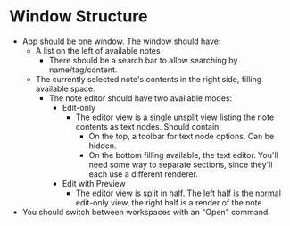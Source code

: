 # Window Structure
* App should be one window. The window should have:
    * A list on the left of available notes
        * There should be a search bar to allow searching by name/tag/content.
    * The currently selected note's contents in the right side, filling available space.
        * The note editor should have two available modes:
            * Edit-only
                * The editor view is a single unsplit view listing the note contents as text nodes. Should contain:
                    * On the top, a toolbar for text node options. Can be hidden.
                    * On the bottom filling available, the text editor. You'll need some way to separate sections, since they'll each use a different renderer.
            * Edit with Preview
                * The editor view is split in half. The left half is the normal edit-only view, the right half is a render of the note.
* You should switch between workspaces with an "Open" command.